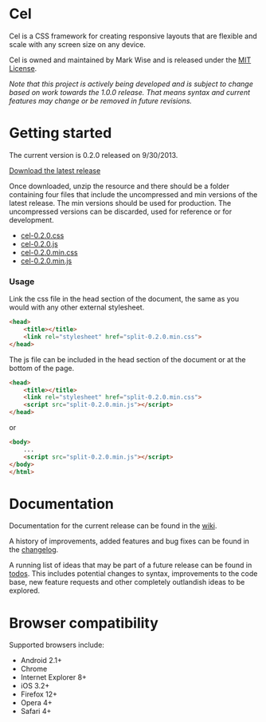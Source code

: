 # Cel

Cel is a CSS framework for creating responsive layouts that are flexible and scale with any screen size on any device.

Cel is owned and maintained by Mark Wise and is released under the [MIT License](LICENSE.txt).

_Note that this project is actively being developed and is subject to change based on work towards the 1.0.0 release. That means syntax and current features may change or be removed in future revisions._


# Getting started

The current version is 0.2.0 released on 9/30/2013.

[Download the latest release](https://github.com/markwise/cel/raw/master/release/cel-0.2.0.zip)

Once downloaded, unzip the resource and there should be a folder containing four files that include the uncompressed and min versions of the latest release. The min versions should be used for production. The uncompressed versions can be discarded, used for reference or for development.

- [cel-0.2.0.css](release/cel-0.2.0.css)
- [cel-0.2.0.js](release/cel-0.2.0.js)
- [cel-0.2.0.min.css](release/cel-0.2.0.min.css)
- [cel-0.2.0.min.js](release/cel-0.2.0.min.js)


### Usage

Link the css file in the head section of the document, the same as you would with any other external stylesheet. 

```html
<head>
	<title></title>
	<link rel="stylesheet" href="split-0.2.0.min.css">
</head>
```

The js file can be included in the head section of the document or at the bottom of the page.

```html
<head>
	<title></title>
	<link rel="stylesheet" href="split-0.2.0.min.css">
	<script src="split-0.2.0.min.js"></script>
</head>
```

or

```html
<body>
	...
	<script src="split-0.2.0.min.js"></script>
</body>
</html>
```


# Documentation

Documentation for the current release can be found in the [wiki](https://github.com/markwise/cel/wiki).

A history of improvements, added features and bug fixes can be found in the [changelog](CHANGELOG.md).

A running list of ideas that may be part of a future release can be found in [todos](TODOS.txt). This includes potential changes to syntax, improvements to the code base, new feature requests and other completely outlandish ideas to be explored.


# Browser compatibility

Supported browsers include:

- Android 2.1+
- Chrome
- Internet Explorer 8+
- iOS 3.2+
- Firefox 12+
- Opera 4+
- Safari 4+





